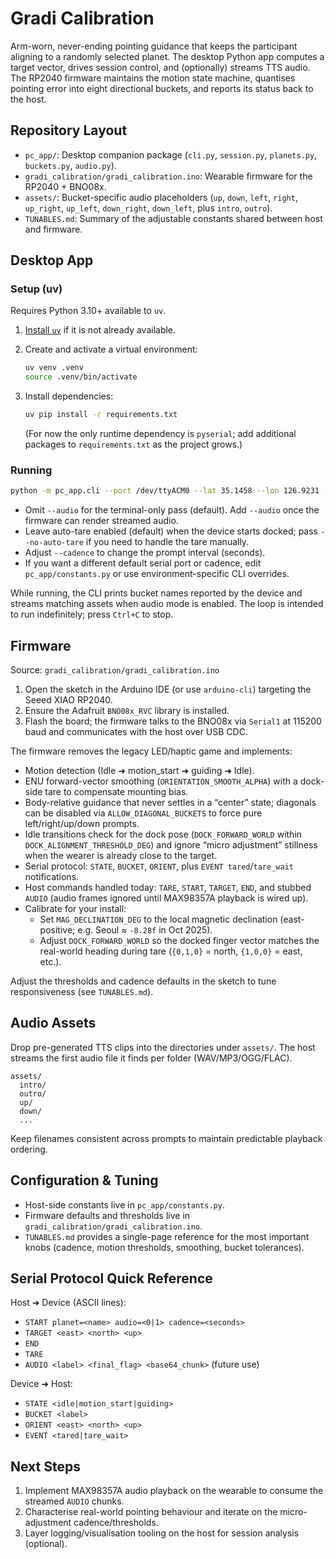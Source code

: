 # Gradi Calibration

Arm-worn, never-ending pointing guidance that keeps the participant aligning to a randomly selected planet. The desktop Python app computes a target vector, drives session control, and (optionally) streams TTS audio. The RP2040 firmware maintains the motion state machine, quantises pointing error into eight directional buckets, and reports its status back to the host.

## Repository Layout

- `pc_app/`: Desktop companion package (`cli.py`, `session.py`, `planets.py`, `buckets.py`, `audio.py`).
- `gradi_calibration/gradi_calibration.ino`: Wearable firmware for the RP2040 + BNO08x.
- `assets/`: Bucket-specific audio placeholders (`up`, `down`, `left`, `right`, `up_right`, `up_left`, `down_right`, `down_left`, plus `intro`, `outro`).
- `TUNABLES.md`: Summary of the adjustable constants shared between host and firmware.

## Desktop App

### Setup (uv)

Requires Python 3.10+ available to `uv`.

1. [Install `uv`](https://github.com/astral-sh/uv) if it is not already available.
2. Create and activate a virtual environment:

   ```bash
   uv venv .venv
   source .venv/bin/activate
   ```

3. Install dependencies:

   ```bash
   uv pip install -r requirements.txt
   ```

   (For now the only runtime dependency is `pyserial`; add additional packages to `requirements.txt` as the project grows.)

### Running

```bash
python -m pc_app.cli --port /dev/ttyACM0 --lat 35.1458 --lon 126.9231 --log-level INFO
```

- Omit `--audio` for the terminal-only pass (default). Add `--audio` once the firmware can render streamed audio.
- Leave auto-tare enabled (default) when the device starts docked; pass `--no-auto-tare` if you need to handle the tare manually.
- Adjust `--cadence` to change the prompt interval (seconds).
- If you want a different default serial port or cadence, edit `pc_app/constants.py` or use environment-specific CLI overrides.

While running, the CLI prints bucket names reported by the device and streams matching assets when audio mode is enabled. The loop is intended to run indefinitely; press `Ctrl+C` to stop.

## Firmware

Source: `gradi_calibration/gradi_calibration.ino`

1. Open the sketch in the Arduino IDE (or use `arduino-cli`) targeting the Seeed XIAO RP2040.
2. Ensure the Adafruit `BNO08x_RVC` library is installed.
3. Flash the board; the firmware talks to the BNO08x via `Serial1` at 115200 baud and communicates with the host over USB CDC.

The firmware removes the legacy LED/haptic game and implements:

- Motion detection (Idle ➜ motion_start ➜ guiding ➜ Idle).
- ENU forward-vector smoothing (`ORIENTATION_SMOOTH_ALPHA`) with a dock-side tare to compensate mounting bias.
- Body-relative guidance that never settles in a “center” state; diagonals can be disabled via `ALLOW_DIAGONAL_BUCKETS` to force pure left/right/up/down prompts.
- Idle transitions check for the dock pose (`DOCK_FORWARD_WORLD` within `DOCK_ALIGNMENT_THRESHOLD_DEG`) and ignore “micro adjustment” stillness when the wearer is already close to the target.
- Serial protocol: `STATE`, `BUCKET`, `ORIENT`, plus `EVENT tared`/`tare_wait` notifications.
- Host commands handled today: `TARE`, `START`, `TARGET`, `END`, and stubbed `AUDIO` (audio frames ignored until MAX98357A playback is wired up).
- Calibrate for your install:
  - Set `MAG_DECLINATION_DEG` to the local magnetic declination (east-positive; e.g. Seoul ≈ `-8.28f` in Oct 2025).
  - Adjust `DOCK_FORWARD_WORLD` so the docked finger vector matches the real-world heading during tare (`{0,1,0}` = north, `{1,0,0}` = east, etc.).

Adjust the thresholds and cadence defaults in the sketch to tune responsiveness (see `TUNABLES.md`).

## Audio Assets

Drop pre-generated TTS clips into the directories under `assets/`. The host streams the first audio file it finds per folder (WAV/MP3/OGG/FLAC).

```
assets/
  intro/
  outro/
  up/
  down/
  ...
```

Keep filenames consistent across prompts to maintain predictable playback ordering.

## Configuration & Tuning

- Host-side constants live in `pc_app/constants.py`.
- Firmware defaults and thresholds live in `gradi_calibration/gradi_calibration.ino`.
- `TUNABLES.md` provides a single-page reference for the most important knobs (cadence, motion thresholds, smoothing, bucket tolerances).

## Serial Protocol Quick Reference

Host ➜ Device (ASCII lines):

- `START planet=<name> audio=<0|1> cadence=<seconds>`
- `TARGET <east> <north> <up>`
- `END`
- `TARE`
- `AUDIO <label> <final_flag> <base64_chunk>` (future use)

Device ➜ Host:

- `STATE <idle|motion_start|guiding>`
- `BUCKET <label>`
- `ORIENT <east> <north> <up>`
- `EVENT <tared|tare_wait>`

## Next Steps

1. Implement MAX98357A audio playback on the wearable to consume the streamed `AUDIO` chunks.
2. Characterise real-world pointing behaviour and iterate on the micro-adjustment cadence/thresholds.
3. Layer logging/visualisation tooling on the host for session analysis (optional).
